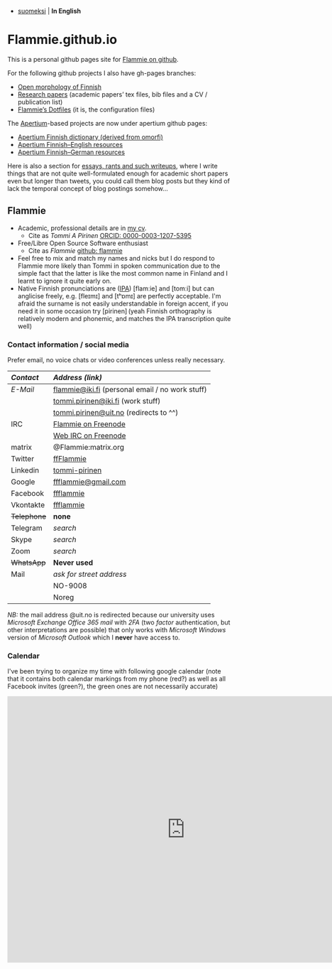 * [suomeksi](indeksi.html) | **In English**

# Flammie.github.io

This is a personal github pages site for [Flammie on
github](https://github.com/flammie).

For the following github projects I also have gh-pages branches:

* [Open morphology of Finnish](omorfi/)
* [Research papers](purplemonkeydishwasher/) (academic papers’ tex files, bib
  files and a CV / publication list)
* [Flammie’s Dotfiles](dotfiles/) (it is, the configuration files)

The [Apertium](//apertium.github.io)-based projects are now under apertium
github pages:

* [Apertium Finnish dictionary (derived from
  omorfi)](//apertium.github.io/apertium-fin/)
* [Apertium Finnish–English resources](//apertium.github.io/apertium-fin-deu/)
* [Apertium Finnish–German resources](//apertium.github.io/apertium-fin-eng/)

Here is also a section for [essays, rants and such writeups](rants.html), where
I write things that are not quite well-formulated enough for academic short
papers even but longer than tweets, you could call them blog posts but they kind
of lack the temporal concept of blog postings somehow...



## Flammie

* Academic, professional details are in [my cv](purplemonkeydishwasher/cv.html).
  * Cite as *Tommi A Pirinen*
  [ORCID: 0000-0003-1207-5395](https://orcid.org/0000-0003-1207-5395)
* Free/Libre Open Source Software enthusiast
  * Cite as *Flammie* [github: flammie](https://github.com/flammie)
* Feel free to mix and match my names and nicks but I do respond to Flammie more
  likely than Tommi in spoken communication due to the simple fact that the
  latter is like the most common name in Finland and I learnt to ignore it quite
  early on.
* Native Finnish pronunciations are
  ([IPA](https://en.wikipedia.org/wiki/International_Phonetic_Alphabet))
  [flamːie] and [tomːi] but can anglicise freely, e.g. [fleɪmɪ] and [tʰɒmɪ] are
  perfectly acceptable. I'm afraid the surname is not easily understandable in
  foreign accent, if you need it in some occasion try [pirinen] (yeah Finnish
  orthography is relatively modern and phonemic, and matches the IPA
  transcription quite well)

### Contact information / social media

Prefer email, no voice chats or video conferences unless really necessary.

| *Contact* | *Address (link)* |
| :-------  | :--------------  |
| *E-Mail* | flammie@iki.fi (personal email / no work stuff) |
|          | tommi.pirinen@iki.fi (work stuff) |
|          | tommi.pirinen@uit.no (redirects to ^^) |
| IRC | [Flammie on Freenode](irc://Freenode/Flammie?isnick) |
| | [Web IRC on Freenode](https://webchat.freenode.net) |
| matrix | @Flammie:matrix.org |
| Twitter | [ffFlammie](https://twitter.com/ffFlammie) |
| Linkedin | [tommi-pirinen](https://www.linkedin.com/in/tommi-pirinen-6182127/) |
| Google | ffflammie@gmail.com |
| Facebook | [ffflammie](https://www.facebook.com/ffflammie) |
| Vkontakte | [ffflammie](https://vk.com/ffflammie) |
| ~~Telephone~~ | **none** |
| Telegram | *search* |
| Skype | *search* |
| Zoom | *search* |
| ~~WhatsApp~~ | **Never used** |
| Mail | *ask for street address* |
| | NO-9008 |
| | Noreg |

*NB:* the mail address @uit.no is redirected because our university uses
*Microsoft Exchange Office 365 mail* with *2FA* (two *factor* authentication,
but other interpretations are possible) that only works with *Microsoft Windows*
version of *Microsoft Outlook* which I **never** have access to.

### Calendar

I've been trying to organize my time with following google calendar (note that
it contains both calendar markings from my phone (red?) as well as all Facebook
invites (green?), the green ones are not necessarily accurate)


<iframe src="https://calendar.google.com/calendar/embed?height=600&amp;wkst=2&amp;bgcolor=%23ffffff&amp;ctz=Europe%2FBerlin&amp;src=ZmZmbGFtbWllQGdtYWlsLmNvbQ&amp;src=ZGUuZ2VybWFuI2hvbGlkYXlAZ3JvdXAudi5jYWxlbmRhci5nb29nbGUuY29t&amp;src=ZTlkY2xhdmtjZWZkMmVvOGM1dTNpYnAzamd1YTFlYWpAaW1wb3J0LmNhbGVuZGFyLmdvb2dsZS5jb20&amp;src=ZmkuZ2VybWFuI2hvbGlkYXlAZ3JvdXAudi5jYWxlbmRhci5nb29nbGUuY29t&amp;src=ZmkuZmlubmlzaCNob2xpZGF5QGdyb3VwLnYuY2FsZW5kYXIuZ29vZ2xlLmNvbQ&amp;src=ZmlubmlzaF9fZmlAaG9saWRheS5jYWxlbmRhci5nb29nbGUuY29t&amp;color=%23F09300&amp;color=%230B8043&amp;color=%23795548&amp;color=%237986CB&amp;color=%230B8043&amp;color=%237986CB&amp;showTitle=1&amp;showTabs=0&amp;showPrint=0&amp;showCalendars=0&amp;mode=MONTH" style="border-width:0" width="800" height="600" frameborder="0" scrolling="no"></iframe>

<!-- vim: set ft=markdown -->
